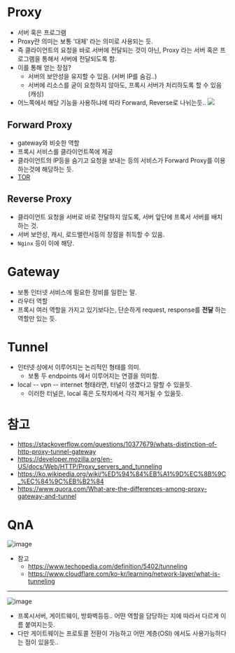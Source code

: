 # Proxy
- 서버 혹은 프로그램
- Proxy란 의미는 보통 '대체' 라는 의미로 사용되는 듯.
- 즉 클라이언트의 요청을 바로 서버에 전달되는 것이 아닌, Proxy 라는 서버 혹은 프로그램을 통해서 서버에 전달되도록 함.
- 이를 통해 얻는 장점?
    - 서버의 보안성을 유지할 수 있음. (서버 IP를 숨김..)
    - 서버에 리소스를 굳이 요청하지 않아도, 프록시 서버가 처리하도록 할 수 있음 (캐싱)
- 어느쪽에서 해당 기능을 사용하냐에 따라 Forward, Reverse로 나뉘는듯..
    ![](https://kinsta.com/wp-content/uploads/2020/08/Forward-Proxy-vs-Reverse-Proxy-Servers.png)

## Forward Proxy
- gateway와 비슷한 역할
- 프록시 서비스를 클라이언트쪽에 제공
- 클라이언트의 IP등을 숨기고 요청을 보내는 등의 서비스가 Forward Proxy를 이용하는것에 해당하는 듯.
- [TOR](https://www.torproject.org/)

## Reverse Proxy
- 클라이언트 요청을 서버로 바로 전달하지 않도록, 서버 앞단에 프록서 서버를 배치하는 것.
- 서버 보안성, 캐시, 로드밸런서등의 장점을 취득할 수 있음.
- `Nginx` 등이 이에 해당.


# Gateway
- 보통 인터넷 서비스에 필요한 장비를 일컫는 말.
- 라우터 역할
- 프록시 여러 역할을 가지고 있기보다는, 단순하게 request, response를 **전달** 하는 역할만 있는 듯.

# Tunnel
- 인터넷 상에서 이루어지는 논리적인 형태를 의미.
    - 보통 두 endpoints 에서 이루어지는 연결을 의미함.
- local -- vpn -- internet 형태라면, 터널이 생겼다고 말할 수 있을듯.
    - 이러한 터널은, local 혹은 도착치에서 각각 제거될 수 있을듯.

# 참고
- https://stackoverflow.com/questions/10377679/whats-distinction-of-http-proxy-tunnel-gateway
- https://developer.mozilla.org/en-US/docs/Web/HTTP/Proxy_servers_and_tunneling
- https://ko.wikipedia.org/wiki/%ED%94%84%EB%A1%9D%EC%8B%9C_%EC%84%9C%EB%B2%84
- https://www.quora.com/What-are-the-differences-among-proxy-gateway-and-tunnel

# QnA
![image](https://user-images.githubusercontent.com/22140570/122920106-fa707e00-d39b-11eb-833e-9e9a89521e67.png)
- 참고
  - https://www.techopedia.com/definition/5402/tunneling
  - https://www.cloudflare.com/ko-kr/learning/network-layer/what-is-tunneling

--- 

![image](https://user-images.githubusercontent.com/22140570/122920206-18d67980-d39c-11eb-8bb4-7c661db486ec.png)
- 프록시서버, 게이트웨이, 방화벽등등.. 어떤 역할을 담당하는 지에 따라서 다르게 이름 붙여지는듯.
- 다만 게이트웨이는 프로토콜 전환이 가능하고 어떤 계층(OSI) 에서도 사용가능하다는 점이 있을듯..